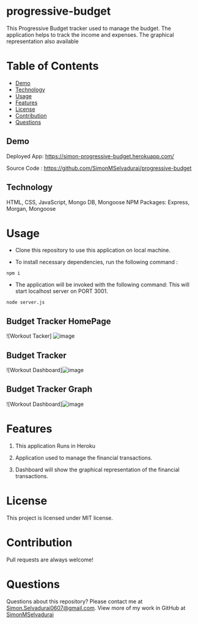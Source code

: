 # progressive-budget
This Progressive Budget tracker used to manage the budget. The application helps to track the income and expenses. The graphical representation also available

# Table of Contents

- [Demo](#demo)
- [Technology](#technology)
- [Usage](#usage)
- [Features](#features)
- [License](#license)
- [Contribution](#contribution)
- [Questions](#questions)

## Demo

Deployed App: https://simon-progressive-budget.herokuapp.com/

Source Code : https://github.com/SimonMSelvadurai/progressive-budget

## Technology
HTML, CSS, JavaScript, Mongo DB, Mongoose NPM Packages: Express, Morgan, Mongoose

# Usage

- Clone this repository to use this application on local machine.

- To install necessary dependencies, run the following command :

```
npm i
```

- The application will be invoked with the following command: This will start localhost server on PORT 3001.

```
node server.js
```

## Budget Tracker HomePage
![Workout Tacker] ![image](https://user-images.githubusercontent.com/80757990/135979257-0449c4c0-94e8-48e7-869d-5f04d16baa7f.png)


## Budget Tracker  
![Workout Dashboard]![image](https://user-images.githubusercontent.com/80757990/135979699-229ec50c-0cd3-4668-8b6e-03a1571f7dbf.png)

## Budget Tracker Graph
![Workout Dashboard]![image](https://user-images.githubusercontent.com/80757990/135979784-f9acdc2d-9666-4d11-8373-46b6925a28f9.png)

# Features

1. This application Runs in Heroku

2. Application used to manage the financial transactions.

3. Dashboard will show the graphical representation of the financial transactions.

# License

This project is licensed under MIT license.

# Contribution

Pull requests are always welcome!

# Questions

Questions about this repository? Please contact me at [Simon.Selvadurai0607@gmail.com](mailto:Simon.Selvadurai0607@gmail.com). View more of my work in GitHub at [SimonMSelvadurai](https://github.com/SimonMSelvadurai)
